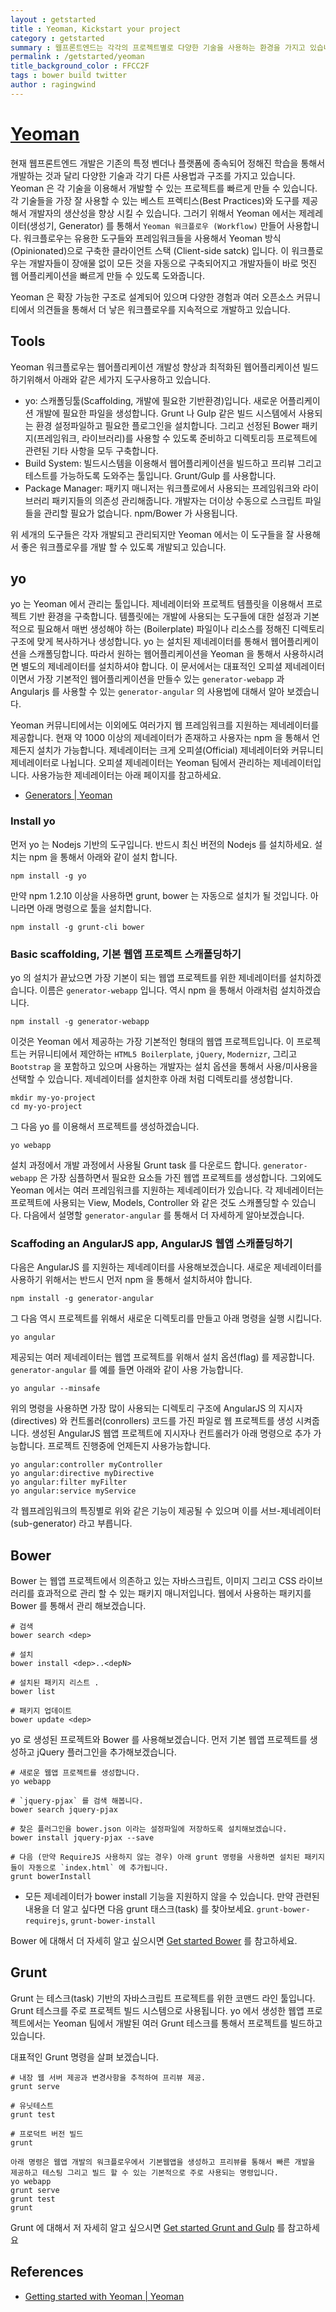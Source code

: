 ```yaml
---
layout : getstarted
title : Yeoman, Kickstart your project
category : getstarted
summary : 웹프론트엔드는 각각의 프로젝트별로 다양한 기술을 사용하는 환경을 가지고 있습니다. 그중에서 대표적인 각 기술별로 베스트 프렉틱스(Best Practices) 와 툴이 포함된 프로젝트를 빠르게 생성해주는 도구입니다.
permalink : /getstarted/yeoman
title_background_color : FFCC2F
tags : bower build twitter
author : ragingwind
---
```


# [Yeoman](http://goo.gl/Ofw4R)

현재 웹프론트엔드 개발은 기존의 특정 벤더나 플랫폼에 종속되어 정해진 학습을 통해서 개발하는 것과 달리 다양한 기술과 각기 다른 사용법과 구조를 가지고 있습니다. Yeoman 은 각 기술을 이용해서 개발할 수 있는 프로젝트를 빠르게 만들 수 있습니다. 각 기술들을 가장 잘 사용할 수 있는 베스트 프렉티스(Best Practices)와 도구를 제공해서 개발자의 생산성을 향상 시킬 수 있습니다. 그러기 위해서 Yeoman 에서는 제레레이터(생성기, Generator) 를 통해서 `Yeoman 워크플로우 (Workflow)` 만들어 사용합니다. 워크플로우는 유용한 도구들와 프레임워크들을 사용해서 Yeoman 방식(Opinionated)으로 구축한 클라이언트 스택 (Client-side satck) 입니다. 이 워크플로우는 개발자들이 장애물 없이 모든 것을 자동으로 구축되어지고 개발자들이 바로 멋진 웹 어플리케이션을 빠르게 만들 수 있도록 도와줍니다.

Yeoman 은 확장 가능한 구조로 설계되어 있으며 다양한 경험과 여러 오픈소스 커뮤니티에서 의견들을 통해서 더 낳은 워크플로우를 지속적으로 개발하고 있습니다.

## Tools

Yeoman 워크플로우는 웹어플리케이션 개발성 향상과 최적화된 웹어플리케이션 빌드 하기위해서 아래와 같은 세가지 도구사용하고 있습니다.

- yo: 스캐폴딩툴(Scaffolding, 개발에 필요한 기반환경)입니다. 새로운 어플리케이션 개발에 필요한 파일을 생성합니다. Grunt 나 Gulp 같은 빌드 시스템에서 사용되는 환경 설정파일하고 필요한 플로그인을 설치합니다. 그리고 선정된 Bower 패키지(프레임워크, 라이브러리)를 사용할 수 있도록 준비하고 디렉토리등 프로젝트에 관련된 기타 사항을 모두 구축합니다.
- Build System: 빌드시스템을 이용해서 웹어플리케이션을 빌드하고 프리뷰 그리고 테스트를 가능하도록 도와주는 툴입니다. Grunt/Gulp 를 사용합니다.
- Package Manager: 패키지 매니저는 워크플로에서 사용되는 프레임워크와 라이브러리 패키지들의 의존성 관리해줍니다. 개발자는 더이상 수동으로 스크립트 파일들을 관리할 필요가 없습니다. npm/Bower 가 사용됩니다.

위 세개의 도구들은 각자 개발되고 관리되지만 Yeoman 에서는 이 도구들을 잘 사용해서 좋은 워크플로우를 개발 할 수 있도록 개발되고 있습니다.

## yo

yo 는 Yeoman 에서 관리는 툴입니다. 제네레이터와 프로젝트 템플릿을 이용해서 프로젝트 기반 환경을 구축합니다. 템플릿에는 개발에 사용되는 도구들에 대한 설정과 기본적으로 필요해서 매번 생성해야 하는 (Boilerplate) 파일이나 리소스를 정해진 디렉토리 구조에 맞게 복사하거나 생성합니다. yo 는 설치된 제네레이터를 통해서 웹어플리케이션을 스캐폴딩합니다. 따라서 원하는 웹어플리케이션을 Yeoman 을 통해서 사용하시려면 별도의 제네레이터를 설치하셔야 합니다. 이 문서에서는 대표적인 오피셜 제네레이터이면서 가장 기본적인 웹어플리케이션을 만들수 있는 `generator-webapp` 과 Angularjs 를 사용할 수 있는 `generator-angular` 의 사용법에 대해서 알아 보겠습니다.

Yeoman 커뮤니티에서는 이외에도 여러가지 웹 프레임워크를 지원하는 제네레이터를 제공합니다. 현재 약 1000 이상의 제네레이터가 존재하고 사용자는 npm 을 통해서 언제든지 설치가 가능합니다. 제네레이터는 크게 오피셜(Official) 제네레이터와 커뮤니티 제네레이터로 나뉩니다. 오피셜 제네레이터는 Yeoman 팀에서 관리하는 제네레이터입니다. 사용가능한 제네레이터는 아래 페이지를 참고하세요.

- [Generators | Yeoman](http://goo.gl/t6trKI)


### Install yo

먼저 yo 는 Nodejs 기반의 도구입니다. 반드시 최신 버전의 Nodejs 를 설치하세요. 설치는 npm 을 통해서 아래와 같이 설치 합니다.

```
npm install -g yo
```

만약 npm 1.2.10 이상을 사용하면 grunt, bower 는 자동으로 설치가 될 것입니다. 아니라면 아래 명령으로 툴을 설치합니다.

```
npm install -g grunt-cli bower
```

### Basic scaffolding, 기본 웹앱 프로젝트 스캐폴딩하기

yo 의 설치가 끝났으면 가장 기본이 되는 웹앱 프로젝트를 위한 제네레이터를 설치하겠습니다. 이름은 `generator-webapp` 입니다. 역시 npm 을 통해서 아래처럼 설치하겠습니다.

```
npm install -g generator-webapp
```

이것은 Yeoman 에서 제공하는 가장 기본적인 형태의 웹앱 프로젝트입니다. 이 프로젝트는 커뮤니티에서 제안하는 `HTML5 Boilerplate`, `jQuery`, `Modernizr`, 그리고 `Bootstrap` 을 포함하고 있으며 사용하는 개발자는 설치 옵션을 통해서 사용/미사용을 선택할 수 있습니다. 제네레이터를 설치한후 아래 처럼 디렉토리를 생성합니다.

```
mkdir my-yo-project
cd my-yo-project
```

그 다음 yo 를 이용해서 프로젝트를 생성하겠습니다.

```
yo webapp
```

설치 과정에서 개발 과정에서 사용될 Grunt task 를 다운로드 합니다. `generator-webapp` 은 가장 심플하면서 필요한 요소들 가진 웹앱 프로젝트를 생성합니다. 그외에도 Yeoman 에서는 여러 프레임워크를 지원하는 제네레이터가 있습니다. 각 제네레이터는 프로젝트에 사용되는 View, Models, Controller 와 같은 것도 스캐폴딩할 수 있습니다. 다음에서 설명할 `generator-angular` 를 통해서 더 자세하게 알아보겠습니다.

### Scaffoding an AngularJS app, AngularJS 웹앱 스캐폴딩하기

다음은 AngularJS 를 지원하는 제네레이터를 사용해보겠습니다. 새로운 제네레이터를 사용하기 위해서는 반드시 먼저 npm 을 통해서 설치하셔야 합니다.

```
npm install -g generator-angular
```

그 다음 역시 프로젝트를 위해서 새로운 디렉토리를 만들고 아래 명령을 실행 시킵니다.

```
yo angular
```

제공되는 여러 제네레이터는 웹앱 프로젝트를 위해서 설치 옵션(flag) 를 제공합니다. `generator-angular` 를 예를 들면 아래와 같이 사용 가능합니다.

```
yo angular --minsafe
```

위의 명령을 사용하면 가장 많이 사용되는 디렉토리 구조에 AngularJS 의 지시자(directives) 와 컨트롤러(conrollers) 코드를 가진 파일로 웹 프로젝트를 생성 시켜줍니다. 생성된 AngularJS 웹앱 프로젝트에 지시자나 컨트롤러가 아래 명령으로 추가 가능합니다. 프로젝트 진행중에 언제든지 사용가능합니다.

```
yo angular:controller myController
yo angular:directive myDirective
yo angular:filter myFilter
yo angular:service myService
```

각 웹프레임워크의 특징별로 위와 같은 기능이 제공될 수 있으며 이를 서브-제네레이터(sub-generator) 라고 부릅니다.

## Bower

Bower 는 웹앱 프로젝트에서 의존하고 있는 자바스크립트, 이미지 그리고 CSS 라이브러리를 효과적으로 관리 할 수 있는 패키지 매니저입니다. 웹에서 사용하는 패키지를 Bower 를 통해서 관리 해보겠습니다.

```
# 검색
bower search <dep>

# 설치
bower install <dep>..<depN>

# 설치된 패키지 리스트 .
bower list

# 패키지 업데이트
bower update <dep>
```

yo 로 생성된 프로젝트와 Bower 를 사용해보겠습니다. 먼저 기본 웹앱 프로젝트를 생성하고 jQuery 플러그인을 추가해보겠습니다.

```
# 새로운 웹앱 프로젝트를 생성합니다.
yo webapp

# `jquery-pjax` 를 검색 해봅니다.
bower search jquery-pjax

# 찾은 플러그인을 bower.json 이라는 설정파일에 저장하도록 설치해보겠습니다.
bower install jquery-pjax --save

# 다음 (만약 RequireJS 사용하지 않는 경우) 아래 grunt 명령을 사용하면 설치된 패키지들이 자동으로 `index.html` 에 추가됩니다.
grunt bowerInstall
```

  - 모든 제네레이터가 bower install 기능을 지원하지 않을 수 있습니다. 만약 관련된 내용을 더 알고 싶다면 다음 grunt 태스크(task) 를 찾아보세요. `grunt-bower-requirejs`,  `grunt-bower-install`

Bower 에 대해서 더 자세히 알고 싶으시면 [Get started Bower]({{site.baseurl}}/getstarted/bower) 를 참고하세요.

## Grunt

Grunt 는 테스크(task) 기반의 자바스크립트 프로젝트를 위한 코맨드 라인 툴입니다. Grunt 테스크를 주로 프로젝트 빌드 시스템으로 사용됩니다. yo 에서 생성한 웹앱 프로젝트에서는 Yeoman 팀에서 개발된 여러 Grunt 테스크를 통해서 프로젝트를 빌드하고 있습니다.

대표적인 Grunt 명령을 살펴 보겠습니다.

```
# 내장 웹 서버 제공과 변경사항을 추적하여 프리뷰 제공.
grunt serve

# 유닛테스트
grunt test

# 프로덕트 버전 빌드
grunt

아래 명령은 웹앱 개발의 워크플로우에서 기본웹앱을 생성하고 프리뷰를 통해서 빠른 개발을 제공하고 테스팅 그리고 빌드 할 수 있는 기본적으로 주로 사용되는 명령입니다.
yo webapp
grunt serve
grunt test
grunt
```

Grunt 에 대해서 저 자세히 알고 싶으시면 [Get started Grunt and Gulp]({{site.baseurl}}/getstarted/grunt-and-gulp/) 를 참고하세요

## References

- [Getting started with Yeoman | Yeoman](http://goo.gl/mjqKVR)

